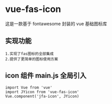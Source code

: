 # vue-fas-icon

这是一款基于 fontawesome 封装的 vue 基础图标库

## 实现功能

```
1.实现了fas图标的全部集成
2.提供了更简单的图标使用方案

```

## icon 组件 main.js 全局引入

```
import Vue from 'vue'
import JYicon from 'vue-fas-icon'
Vue.component('jfa-icon', JYicon)

```
